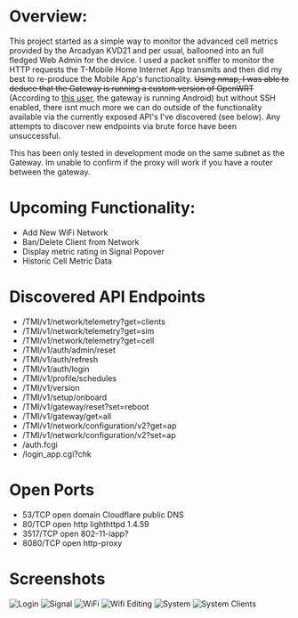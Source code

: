 # Overview:

This project started as a simple way to monitor the advanced cell metrics provided by the Arcadyan KVD21 and per usual, ballooned into an full fledged Web Admin for the device. I used a packet sniffer to monitor the HTTP requests the T-Mobile Home Internet App transmits and then did my best to re-produce the Mobile App's functionality. ~~Using nmap, I was able to deduce that the Gateway is running a custom version of OpenWRT~~ (According to [this user](https://github.com/chainofexecution/Arcadyan-KVD21), the gateway is running Android) but without SSH enabled, there isnt much more we can do outside of the functionality available via the currently exposed API's I've discovered (see below). Any attempts to discover new endpoints via brute force have been unsuccessful.

This has been only tested in development mode on the same subnet as the Gateway. Im unable to confirm if the proxy will work if you have a router between the gateway.

# Upcoming Functionality:

- Add New WiFi Network
- Ban/Delete Client from Network
- Display metric rating in Signal Popover
- Historic Cell Metric Data

# Discovered API Endpoints

- /TMI/v1/network/telemetry?get=clients
- /TMI/v1/network/telemetry?get=sim
- /TMI/v1/network/telemetry?get=cell
- /TMI/v1/auth/admin/reset
- /TMI/v1/auth/refresh
- /TMI/v1/auth/login
- /TMI/v1/profile/schedules
- /TMI/v1/version
- /TMI/v1/setup/onboard
- /TMI/v1/gateway/reset?set=reboot
- /TMI/v1/gateway/get=all
- /TMI/v1/network/configuration/v2?get=ap
- /TMI/v1/network/configuration/v2?set=ap
- /auth.fcgi
- /login_app.cgi?chk

# Open Ports

- 53/TCP open domain Cloudflare public DNS
- 80/TCP open http lighthttpd 1.4.59
- 3517/TCP open 802-11-iapp?
- 8080/TCP open http-proxy

# Screenshots

![Login](https://i.imgur.com/GT9LDjg.png)
![Signal](https://i.imgur.com/v1LEESq.png)
![WiFi](https://i.imgur.com/WvnkZ8x.png)
![Wifi Editing](https://i.imgur.com/3Xmo6qM.png)
![System](https://i.imgur.com/38k7f1E.png)
![System Clients](https://i.imgur.com/BxpQ2Lu.jpg)
